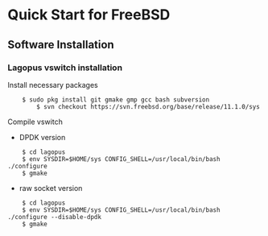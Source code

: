 Quick Start for FreeBSD
==========================

Software Installation
--------------------------

### Lagopus vswitch installation

Install necessary packages

```
	$ sudo pkg install git gmake gmp gcc bash subversion
        $ svn checkout https://svn.freebsd.org/base/release/11.1.0/sys
```

Compile vswitch

* DPDK version

```
	$ cd lagopus
	$ env SYSDIR=$HOME/sys CONFIG_SHELL=/usr/local/bin/bash ./configure
	$ gmake
```

* raw socket version

```
	$ cd lagopus
	$ env SYSDIR=$HOME/sys CONFIG_SHELL=/usr/local/bin/bash ./configure --disable-dpdk
	$ gmake
```

